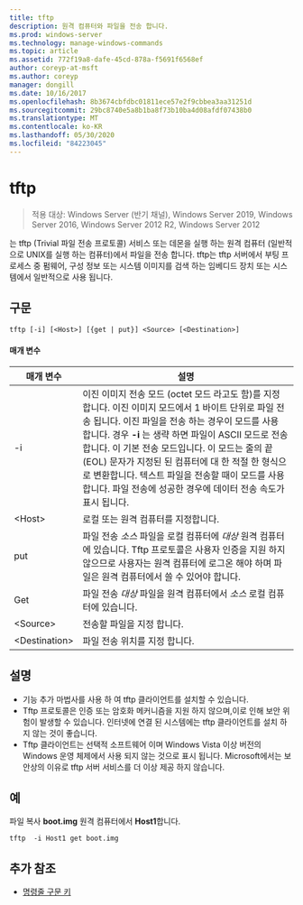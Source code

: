 ```yaml
---
title: tftp
description: 원격 컴퓨터와 파일을 전송 합니다.
ms.prod: windows-server
ms.technology: manage-windows-commands
ms.topic: article
ms.assetid: 772f19a8-dafe-45cd-878a-f5691f6568ef
author: coreyp-at-msft
ms.author: coreyp
manager: dongill
ms.date: 10/16/2017
ms.openlocfilehash: 8b3674cbfdbc01811ece57e2f9cbbea3aa31251d
ms.sourcegitcommit: 29bc8740e5a8b1ba8f73b10ba4d08afdf07438b0
ms.translationtype: MT
ms.contentlocale: ko-KR
ms.lasthandoff: 05/30/2020
ms.locfileid: "84223045"
---
```

# <a name="tftp"></a>tftp

> 적용 대상: Windows Server (반기 채널), Windows Server 2019, Windows Server 2016, Windows Server 2012 R2, Windows Server 2012

는 tftp (Trivial 파일 전송 프로토콜) 서비스 또는 데몬을 실행 하는 원격 컴퓨터 (일반적으로 UNIX를 실행 하는 컴퓨터)에서 파일을 전송 합니다. tftp는 tftp 서버에서 부팅 프로세스 중 펌웨어, 구성 정보 또는 시스템 이미지를 검색 하는 임베디드 장치 또는 시스템에서 일반적으로 사용 됩니다.

## <a name="syntax"></a>구문
```
tftp [-i] [<Host>] [{get | put}] <Source> [<Destination>]
```

#### <a name="parameters"></a>매개 변수
|매개 변수|설명|
|-------|--------|
|-i|이진 이미지 전송 모드 (octet 모드 라고도 함)를 지정 합니다. 이진 이미지 모드에서 1 바이트 단위로 파일 전송 됩니다. 이진 파일을 전송 하는 경우이 모드를 사용 합니다. 경우 **-i** 는 생략 하면 파일이 ASCII 모드로 전송 합니다. 이 기본 전송 모드입니다. 이 모드는 줄의 끝 (EOL) 문자가 지정된 된 컴퓨터에 대 한 적절 한 형식으로 변환합니다. 텍스트 파일을 전송할 때이 모드를 사용 합니다. 파일 전송에 성공한 경우에 데이터 전송 속도가 표시 됩니다.|
|\<Host\>|로컬 또는 원격 컴퓨터를 지정합니다.|
|put|파일 전송 *소스* 파일을 로컬 컴퓨터에 *대상* 원격 컴퓨터에 있습니다. Tftp 프로토콜은 사용자 인증을 지원 하지 않으므로 사용자는 원격 컴퓨터에 로그온 해야 하며 파일은 원격 컴퓨터에서 쓸 수 있어야 합니다.|
|Get|파일 전송 *대상* 파일을 원격 컴퓨터에서 *소스* 로컬 컴퓨터에 있습니다.|
|\<Source\>|전송할 파일을 지정 합니다.|
|\<Destination\>|파일 전송 위치를 지정 합니다.|

## <a name="remarks"></a>설명
-   기능 추가 마법사를 사용 하 여 tftp 클라이언트를 설치할 수 있습니다.
-   Tftp 프로토콜은 인증 또는 암호화 메커니즘을 지원 하지 않으며,이로 인해 보안 위험이 발생할 수 있습니다. 인터넷에 연결 된 시스템에는 tftp 클라이언트를 설치 하지 않는 것이 좋습니다.
-   Tftp 클라이언트는 선택적 소프트웨어 이며 Windows Vista 이상 버전의 Windows 운영 체제에서 사용 되지 않는 것으로 표시 됩니다. Microsoft에서는 보안상의 이유로 tftp 서버 서비스를 더 이상 제공 하지 않습니다.

## <a name="examples"></a>예
파일 복사 **boot.img** 원격 컴퓨터에서 **Host1**합니다.
```
tftp  -i Host1 get boot.img
```

## <a name="additional-references"></a>추가 참조
- [명령줄 구문 키](command-line-syntax-key.md)
